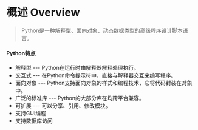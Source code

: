 # 概述 Overview
>Python是一种解释型、面向对象、动态数据类型的高级程序设计脚本语言。

#### Python特点
* 解释型 --- Python在运行时由解释器解释处理执行。
* 交互式 --- 在Python命令提示符中，直接与解释器交互来编写程序。
* 面向对象 --- Python支持面向对象的样式和编程技术，它将代码封装在对象中。
* 广泛的标准库 --- Python的大部分库在均跨平台兼容。
* 可扩展 --- 可以分享、引用、修改模块。
* 支持GUI编程
* 支持数据库访问
